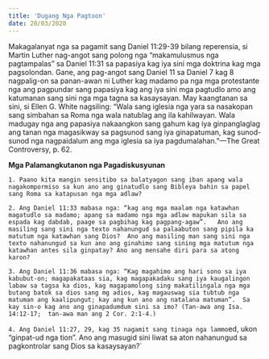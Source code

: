 ```yaml
---
title: 'Dugang Nga Pagtoon'
date: 20/03/2020
---
```


Makagalanyat nga sa pagamit sang Daniel 11:29-39 bilang reperensia, si Martin Luther nag-angot sang polong nga “makamulusmus nga pagtampalas” sa Daniel 11:31 sa papasiya kag iya sini mga doktrina kag mga pagsolondan.  Gane, ang pag-angot sang Daniel 11 sa Daniel 7 kag 8 nagpalig-on sa panan-awan ni Luther kag madamo pa nga mga protestante nga ang pagpundar sang papasiya kag ang iya sini mga  pagtudlo amo ang katumanan sang sini nga mga tagna sa kasaysayan.  May kaangtanan sa sini, si Ellen G. White nagsiling: “Wala sang iglesia nga yara sa nasakopan sang simbahan sa Roma nga wala natublag ang ila kahilwayan.  Wala madugay nga ang papasiya nakaangkon sang gahum kag iya ginpanglaglag ang tanan nga magasikway sa pagsunod sang iya ginapatuman, kag sunod-sunod nga nagpaidalum ang mga iglesia sa iya pagdumalahan.”—The Great Controversy, p. 62.

**Mga Palamangkutanon nga Pagadiskusyunan**

`1.	Paano kita mangin sensitibo sa balatyagon sang iban apang wala nagakompormiso sa kun ano ang ginatudlo sang Bibleya bahin sa papel sang Roma sa katapusan nga mga adlaw?`

`2.	Ang Daniel 11:33 mabasa nga: “kag ang mga maalam nga katawhan magatudlo sa madamo; apang sa madamo nga mga adlaw mapukan sila sa espada kag dabdab, paage sa pagbihag kag pagpang-agaw”.   Ano ang masiling sang sini nga texto nahanungud sa palaabuton sang pipila ka matutum nga katawhan sang Dios?  Ano ang masiling man sang sini nga texto nahanungud sa kun ano ang ginahimo sang sining mga matutum nga katawhan antes sila ginpatay? Ano ang mensahe diri para sa atong karon?`  

`3.	Ang Daniel 11:36 mabasa nga: “Kag magahimo ang hari sono sa iya kabubut-on; magapakataas sia, kag magapakadaku sang iya kaugalingon labaw sa tagsa ka dios, kag magapamolong sing makatilingala nga mga butang batok sa dios sang mg adios, kag magauswag sia tubtub nga matuman ang kaalipungut; kay ang kun ano ang natalana matuman”.  Sa kay sin-o kag ano ang ginapadumdum sini sa imo? (Tan-awa ang Isa. 14:12-17;  tan-awa man ang 2 Cor. 2:1-4.)`

`4.	Ang Daniel 11:27, 29, kag 35 nagamit sang tinaga nga lammo`ed, ukon “ginpat-ud nga tion”.  Ano ang masugid sini liwat sa aton nahanungud sa pagkontrolar sang Dios sa kasaysayan?`